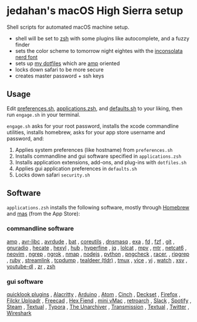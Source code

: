 # jedahan's macOS High Sierra setup

Shell scripts for automated macOS machine setup.

- shell will be set to [zsh](zsh.org) with some plugins like autocomplete, and a fuzzy finder
- sets the color scheme to tomorrow night eightes with the [inconsolata nerd font](http://levien.com/type/myfonts/inconsolata.html)
- sets up [my dotfiles](https://github.com/jedahan/dotfiles) which are [amp](amp.rs) oriented
- locks down safari to be more secure
- creates master password + ssh keys

## Usage

Edit [preferences.sh](/preferences.sh), [applications.zsh](/applications.zsh), and [defaults.sh](/defaults.sh) to your liking, then run `engage.sh` in your terminal.

`engage.sh` asks for your root password, installs the xcode commandline utilities, installs homebrew, asks for your app store username and password, and:

  1. Applies system preferences (like hostname) from `preferences.sh`
  2. Installs commandline and gui software specified in `applications.zsh`
  3. Installs application extensions, add-ons, and plug-ins with `dotfiles.sh`
  4. Applies gui application preferences in `defaults.sh`
  5. Locks down safari `security.sh`

## Software

`applications.zsh` installs the following software, mostly through [Homebrew](http://brew.sh) and [mas](https://github.com/mas-cli/mas) (from the App Store):

### commandline software

[amp](amp.rs)
, [avr-libc](www.nongnu.org/avr-libc)
, [avrdude](www.nongnu.org/avrdude)
, [bat](github.com/sharkdp/bat)
, [coreutils](www.gnu.org/software/coreutils)
, [dnsmasq](thekelleys.org.uk/dnsmasq/doc.html)
, [exa](the.exa.website/)
, [fd](github.com/sharkdp/fd)
, [fzf](github.com/junegunn/fzf)
, [git](git-scm.com)
, [gnuradio](gnuradio.org)
, [hecate](github.com/evanmiller/hecate)
, [hexyl](github.com/sharkdp/hexyl)
, [hub](hub.github.com)
, [hyperfine](github.com/sharkdp/hyperfine)
, [jq](stedolan.github.io/jq)
, [lolcat](github.com/ur0/lolcat)
, [mpv](mpv.io)
, [mtr](www.bitwizard.nl/mtr)
, [netcat6](deepspace6.net/projects/netcat6.html)
, [neovim](neovim.io)
, [ngrep](ngrep.sourceforge.net)
, [ngrok](ngrok.com)
, [nmap](nmap.org)
, [nodejs](nodejs.org)
, [python](python.org)
, [pngcheck](www.libpng.org/pub/png/apps/pngcheck.html)
, [racer](github.com/racer-rust/racer),
, [ripgrep](blog.burntsushi.net/ripgrep)
, [ruby](ruby-lang.org)
, [streamlink](streamlink.github.io)
, [tcpdump](tcpdump.org)
, [tealdeer (tldr)](github.com/dbrgn/tealdeer)
, [tmux](tmux.github.io)
, [vice](vice-emu.sourceforge.net)
, [vj](github.com/busyloop/vj)
, [watch](procps.sourceforge.net)
, [xsv](github.com/BurntSushi/xsv)
, [youtube-dl](rg3.github.io/youtube-dl)
, [zr](github.com/jedahan/zr)
, [zsh](zsh.org)

### gui software

[quicklook plugins](github.com/sindresorhus/quick-look-plugins)
, [Alacritty](github.com/jwilm/alacritty/#alacritty)
, [Arduino](arduino.cc)
, [Atom](atom.io)
, [Cinch](irradiatedsoftware.com/cinch/)
, [Deckset](google.com/?g=deckset)
, [Firefox](mozilla.org)
, [Filckr Uploadr](www.flickr.com/tools)
, [Freecad](freecadweb.org)
, [Hex Fiend](ridiculousfish.com/hexfiend)
, [mini vMac](www.gryphel.com/c/minivmac)
, [retroarch](www.retroarch.com)
, [Slack](slack.com)
, [Spotify](spotify.com)
, [Steam](steampowered.com)
, [Textual](codeux.com/textual)
, [Typora](typora.io)
, [The Unarchiver](theunarchiver.com)
, [Transmission](transmissionbt.com)
, [Textual](codeux.com/textual)
, [Twitter](twitter.com)
, [Wireshark](wireshark.org)
